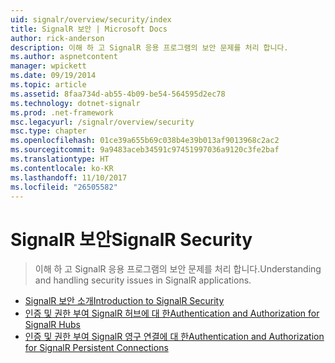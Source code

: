 ```yaml
---
uid: signalr/overview/security/index
title: SignalR 보안 | Microsoft Docs
author: rick-anderson
description: 이해 하 고 SignalR 응용 프로그램의 보안 문제를 처리 합니다.
ms.author: aspnetcontent
manager: wpickett
ms.date: 09/19/2014
ms.topic: article
ms.assetid: 8faa734d-ab55-4b09-be54-564595d2ec78
ms.technology: dotnet-signalr
ms.prod: .net-framework
msc.legacyurl: /signalr/overview/security
msc.type: chapter
ms.openlocfilehash: 01ce39a655b69c038b4e39b013af9013968c2ac2
ms.sourcegitcommit: 9a9483aceb34591c97451997036a9120c3fe2baf
ms.translationtype: HT
ms.contentlocale: ko-KR
ms.lasthandoff: 11/10/2017
ms.locfileid: "26505582"
---
```

<a name="signalr-security"></a><span data-ttu-id="e6008-103">SignalR 보안</span><span class="sxs-lookup"><span data-stu-id="e6008-103">SignalR Security</span></span>
====================
> <span data-ttu-id="e6008-104">이해 하 고 SignalR 응용 프로그램의 보안 문제를 처리 합니다.</span><span class="sxs-lookup"><span data-stu-id="e6008-104">Understanding and handling security issues in SignalR applications.</span></span>


- [<span data-ttu-id="e6008-105">SignalR 보안 소개</span><span class="sxs-lookup"><span data-stu-id="e6008-105">Introduction to SignalR Security</span></span>](introduction-to-security.md)
- [<span data-ttu-id="e6008-106">인증 및 권한 부여 SignalR 허브에 대 한</span><span class="sxs-lookup"><span data-stu-id="e6008-106">Authentication and Authorization for SignalR Hubs</span></span>](hub-authorization.md)
- [<span data-ttu-id="e6008-107">인증 및 권한 부여 SignalR 영구 연결에 대 한</span><span class="sxs-lookup"><span data-stu-id="e6008-107">Authentication and Authorization for SignalR Persistent Connections</span></span>](persistent-connection-authorization.md)
